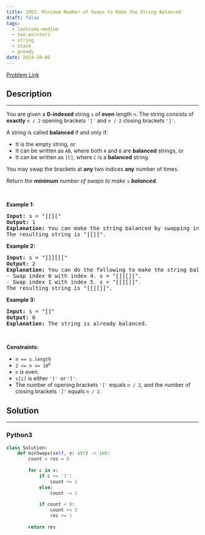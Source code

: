 ```yaml
---
title: 1963. Minimum Number of Swaps to Make the String Balanced
draft: false
tags: 
  - leetcode-medium
  - two-pointers
  - string
  - stack
  - greedy
date: 2024-10-08
---
```


[Problem Link](https://leetcode.com/problems/minimum-number-of-swaps-to-make-the-string-balanced/)

## Description

---
<p>You are given a <strong>0-indexed</strong> string <code>s</code> of <strong>even</strong> length <code>n</code>. The string consists of <strong>exactly</strong> <code>n / 2</code> opening brackets <code>&#39;[&#39;</code> and <code>n / 2</code> closing brackets <code>&#39;]&#39;</code>.</p>

<p>A string is called <strong>balanced</strong> if and only if:</p>

<ul>
	<li>It is the empty string, or</li>
	<li>It can be written as <code>AB</code>, where both <code>A</code> and <code>B</code> are <strong>balanced</strong> strings, or</li>
	<li>It can be written as <code>[C]</code>, where <code>C</code> is a <strong>balanced</strong> string.</li>
</ul>

<p>You may swap the brackets at <strong>any</strong> two indices <strong>any</strong> number of times.</p>

<p>Return <em>the <strong>minimum</strong> number of swaps to make </em><code>s</code> <em><strong>balanced</strong></em>.</p>

<p>&nbsp;</p>
<p><strong class="example">Example 1:</strong></p>

<pre>
<strong>Input:</strong> s = &quot;][][&quot;
<strong>Output:</strong> 1
<strong>Explanation:</strong> You can make the string balanced by swapping index 0 with index 3.
The resulting string is &quot;[[]]&quot;.
</pre>

<p><strong class="example">Example 2:</strong></p>

<pre>
<strong>Input:</strong> s = &quot;]]][[[&quot;
<strong>Output:</strong> 2
<strong>Explanation:</strong> You can do the following to make the string balanced:
- Swap index 0 with index 4. s = &quot;[]][][&quot;.
- Swap index 1 with index 5. s = &quot;[[][]]&quot;.
The resulting string is &quot;[[][]]&quot;.
</pre>

<p><strong class="example">Example 3:</strong></p>

<pre>
<strong>Input:</strong> s = &quot;[]&quot;
<strong>Output:</strong> 0
<strong>Explanation:</strong> The string is already balanced.
</pre>

<p>&nbsp;</p>
<p><strong>Constraints:</strong></p>

<ul>
	<li><code>n == s.length</code></li>
	<li><code>2 &lt;= n &lt;= 10<sup>6</sup></code></li>
	<li><code>n</code> is even.</li>
	<li><code>s[i]</code> is either <code>&#39;[&#39; </code>or <code>&#39;]&#39;</code>.</li>
	<li>The number of opening brackets <code>&#39;[&#39;</code> equals <code>n / 2</code>, and the number of closing brackets <code>&#39;]&#39;</code> equals <code>n / 2</code>.</li>
</ul>


## Solution

---
### Python3
``` py title='minimum-number-of-swaps-to-make-the-string-balanced'
class Solution:
    def minSwaps(self, s: str) -> int:
        count = res = 0
        
        for c in s:
            if c == '[':
                count += 1
            else:
                count -= 1
            
            if count < 0:
                count += 2
                res += 1
        
        return res
```

